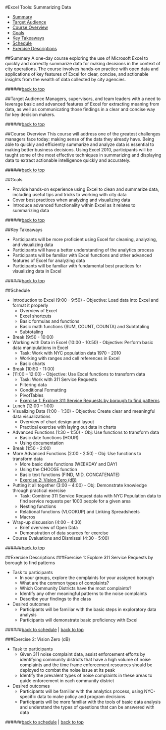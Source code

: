 <a id="top"></a>
#Excel Tools: Summarizing Data

+ [Summary](#summary)
+ [Target Audience](#target-audience)
+ [Course Overview](#course-overview)
+ [Goals](#goals)
+ [Key Takeaways](#key-takeaways)
+ [Schedule](#schedule)
+ [Exercise Descriptions](#exercise-descriptions)

<a id="summary"></a>
##Summary
A one-day course exploring the use of Microsoft Excel to quickly and correctly summarize data for making decisions in the context of city operations. The course involves hands-on practice with open data and applications of key features of Excel for clear, concise, and actionable insights from the wealth of data collected by city agencies.

######[back to top](#top)

<a id="target-audience"></a>
##Target Audience
Managers, supervisors, and team leaders with a need to leverage basic and advanced features of Excel for extracting meaning from data, as well as communicating those findings in a clear and concise way for key decision makers.

######[back to top](#top)

<a id="course-overview"></a>
##Course Overview
This course will address one of the greatest challenges managers face today: making sense of the data they already have.  Being able to quickly and efficiently summarize and analyze data is essential to making better business decisions.  Using Excel 2010, participants will be taught some of the most effective techniques in summarizing and displaying data to extract actionable intelligence quickly and accurately.  

######[back to top](#top)

<a id="goals"></a>
##Goals
+ Provide hands-on experience using Excel to clean and summarize data, including useful tips and tricks to working with city data
+ Cover best practices when analyzing and visualizing data
+ Introduce advanced functionality within Excel as it relates to summarizing data

######[back to top](#top)

<a id="key-takeaways"></a>
##Key Takeaways
+ Participants will be more proficient using Excel for cleaning, analyzing, and visualizing data
+ Participants will have a better understanding of the analytics process
+ Participants will be familiar with Excel functions and other advanced features of Excel for analyzing data
+ Participants will be familiar with fundamental best practices for visualizing data in Excel

######[back to top](#top)

<a id="schedule"></a>
##Schedule
+ Introduction to Excel (9:00 - 9:50) - Objective: Load data into Excel and format it properly
    + Overview of Excel
    + Excel shortcuts
    + Basic formulas and functions
    + Basic math functions (SUM, COUNT, COUNTA) and Subtotaling
    + Subtotaling
+ Break (9:50 - 10:00)
+ Working with Data in Excel (10:00 - 10:50) - Objective: Perform basic data manipulations in Excel
    + Task: Work with NYC population data 1970 - 2010
    + Working with ranges and cell references in Excel
    + Basic charts
+ Break (10:50 - 11:00)
+ (11:00 – 12:00) - Objective: Use Excel functions to transform data
    + Task: Work with 311 Service Requests
    + Filtering data
    + Conditional Formatting
    + PivotTables <a id="ex1"></a>
    + [Exercise 1: Explore 311 Service Requests by borough to find patterns](#exercise1)
+ Lunch (12:00 – 1:00)
+ Visualizing Data (1:00 - 1:30) - Objective: Create clear and meaningful data visualizations
    + Overview of chart design and layout
    + Practical exercise with laying out data in charts
+ Advanced Functions (1:30 – 1:50) - Obj: Use functions to transform data 
    + Basic date functions (HOUR)
    + Using documentation
+ Break (1:50 - 2:00)
+ More Advanced Functions (2:00 - 2:50) - Obj: Use functions to transform data
    + More basic date functions (WEEKDAY and DAY)
    + Using the CHOOSE function
    + Basic text functions (FIND, MID, CONCATENATE)<a id="ex2"></a>
    + [Exercise 2: Vision Zero (dB)](#exercise2)
+ Putting it all together (3:00 – 4:00) - Obj: Demonstrate knowledge through practical exercise
    + Task: Combine 311 Service Request data with NYC Population data to find service requests per 1000 people for a given area
    + Nesting functions
    + Relational functions (VLOOKUP) and Linking Spreadsheets
    + Macros
+ Wrap-up discussion (4:00 – 4:30)
    + Brief overview of Open Data
    + Demonstration of data sources for exercise
+ Course Evaluations and Dismissal (4:30 - 5:00)

######[back to top](#top)

<a id="exercise-descriptions"></a>
##Exercise Descriptions
<a id="exercise1"></a>
###Exercise 1: Explore 311 Service Requests by borough to find patterns
+ Task to participants
    + In your groups, explore the complaints for your assigned borough
    + What are the common types of complaints?
    + Which Community Districts have the most complaints?
    + Identify any other meaningful patterns to the noise complaints
    + Describe your findings to the class
+ Desired outcomes
    + Participants will be familiar with the basic steps in exploratory data analysis 
    + Participants will demonstrate basic proficiency with Excel

######[back to schedule](#ex1) | [back to top](#top)

<a id="exercise2"></a>
###Exercise 2: Vision Zero (dB)
+ Task to participants
    + Given 311 noise complaint data, assist enforcement efforts by identifying community districts that have a high volume of noise complaints and the time frame enforcement resources should be deployed to combat the noise issue at its peak
    + Identify the prevalent types of noise complaints in these areas to guide enforcement in each community district
+ Desired outcomes
    + Participants will be familiar with the analytics process, using NYC-specific data to make policy and program decisions 
    + Participants will be more familiar with the tools of basic data analysis and understand the types of questions that can be answered with data

######[back to schedule](#ex2) | [back to top](#top)